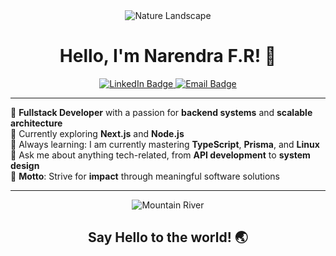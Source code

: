 <div align="center">
  <img src="https://media.giphy.com/media/5xkP4rBQgTo09tQAhb/giphy.gif" alt="Nature Landscape" style="max-width: 100%; height: auto;"/>
</div>

<h1 align="center">Hello, I'm Narendra F.R! 👋</h1>

<p align="center">
  <a href="https://www.linkedin.com/in/narendra-febriliansyah-ryambodo/" target="_blank">
    <img src="https://img.shields.io/badge/LinkedIn-0077B5?style=flat&logo=linkedin&logoColor=white" alt="LinkedIn Badge"/>
  </a>
  <a href="mailto:email@example.com" target="_blank">
    <img src="https://img.shields.io/badge/Email-D14836?style=flat&logo=gmail&logoColor=white" alt="Email Badge"/>
  </a>
</p>

---

💼 **Fullstack Developer** with a passion for **backend systems** and **scalable architecture**  
🔭 Currently exploring **Next.js** and **Node.js**  
🌱 Always learning: I am currently mastering **TypeScript**, **Prisma**, and **Linux**  
💬 Ask me about anything tech-related, from **API development** to **system design**  
🎯 **Motto**: Strive for **impact** through meaningful software solutions  

---

<div align="center">
  <img src="https://media.giphy.com/media/f8L7ohf4CDQST8gwEC/giphy.gif" alt="Mountain River" style="max-width: 100%; height: auto;"/>
</div>

<h2 align="center">Say Hello to the world! 🌏</h2>
